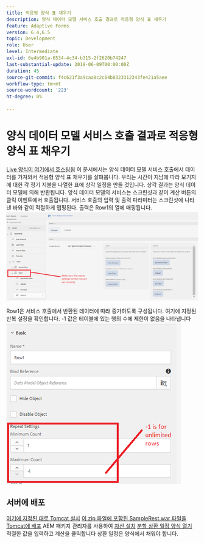 ```yaml
---
title: 적응형 양식 표 채우기
description: 양식 데이터 모델 서비스 호출 결과로 적응형 양식 표 채우기
feature: Adaptive Forms
version: 6.4,6.5
topic: Development
role: User
level: Intermediate
exl-id: 6e4b901a-6534-4c34-b315-2f2620b74247
last-substantial-update: 2019-06-09T00:00:00Z
duration: 45
source-git-commit: f4c621f3a9caa8c2c64b8323312343fe421a5aee
workflow-type: tm+mt
source-wordcount: '223'
ht-degree: 0%

---
```


# 양식 데이터 모델 서비스 호출 결과로 적응형 양식 표 채우기

[Live 양식이 여기에서 호스팅됨](https://forms.enablementadobe.com/content/dam/formsanddocuments/amortization/jcr:content?wcmmode=disabled)
이 문서에서는 양식 데이터 모델 서비스 호출에서 데이터를 가져와서 적응형 양식 표 채우기를 살펴봅니다. 우리는 시간이 지남에 따라 모기지에 대한 각 정기 지불을 나열한 표에 상각 일정을 만들 것입니다. 상각 결과는 양식 데이터 모델에 의해 반환됩니다. 양식 데이터 모델의 서비스는 스크린샷과 같이 계산 버튼의 클릭 이벤트에서 호출됩니다. 서비스 호출의 입력 및 출력 파라미터는 스크린샷에 나타낸 바와 같이 적절하게 맵핑된다. 출력은 Row1의 열에 매핑됩니다.
![clickevent](assets/amortization.PNG)

Row1은 서비스 호출에서 반환된 데이터에 따라 증가하도록 구성됩니다. 여기에 지정된 반복 설정을 확인합니다. -1 값은 테이블에 있는 행의 수에 제한이 없음을 나타냅니다
![행1](assets/rowconfiguration.PNG)

## 서버에 배포

[여기에 지정된 대로 Tomcat 설치](/help/forms/ic-print-channel-tutorial/set-up-tomcat.md)
[이 zip 파일에 포함된 SampleRest.war 파일을 Tomcat에 배포](assets/sample-rest.zip)
AEM 패키지 관리자를 사용하여 [자산 설치](assets/amortizationschedule.zip)
[분할 상환 일정 양식 열기](http://localhost:4502/content/dam/formsanddocuments/amortization/jcr:content?wcmmode=disabled)
적절한 값을 입력하고 계산을 클릭합니다
상환 일정은 양식에서 채워야 합니다.
